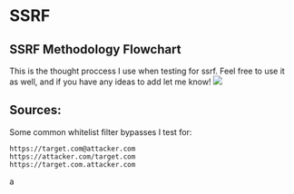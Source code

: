 # SSRF
## SSRF Methodology Flowchart
This is the thought proccess I use when testing for ssrf. Feel free to use it as well, and if you have any ideas to add let me know!
<img src=https://github.com/iustin24/SSRF/blob/main/iustinSSRF%20(2).png>
## Sources:
Some common whitelist filter bypasses I test for:
```
https://target.com@attacker.com
https://attacker.com/target.com
https://target.com.attacker.com
```
a
